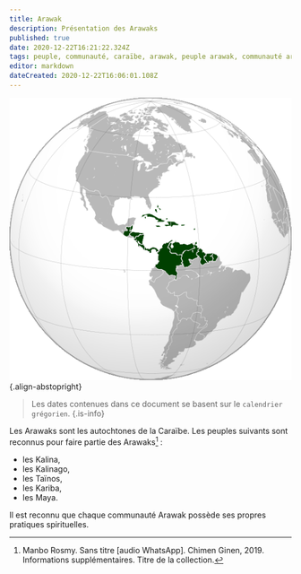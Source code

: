 ```yaml
---
title: Arawak
description: Présentation des Arawaks
published: true
date: 2020-12-22T16:21:22.324Z
tags: peuple, communauté, caraïbe, arawak, peuple arawak, communauté arawak, peuple de la caraïbe, autochtone de la caraïbe, autochtone
editor: markdown
dateCreated: 2020-12-22T16:06:01.108Z
---
```


![caribbean-3_cc-by-sa.png](/images/map/west/caribbean/caribbean-3_cc-by-sa.png){.align-abstopright}

> Les dates contenues dans ce document se basent sur le `calendrier grégorien`.
{.is-info}

Les Arawaks sont les autochtones de la Caraïbe. Les peuples suivants sont reconnus pour faire partie des Arawaks[^1] :

* les Kalina,
* les Kalinago,
* les Taïnos,
* les Kariba,
* les Maya.

Il est reconnu que chaque communauté Arawak possède ses propres pratiques spirituelles.

[^1]: Manbo Rosmy. Sans titre [audio WhatsApp]. Chimen Ginen, 2019. Informations supplémentaires. Titre de la collection.